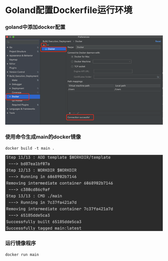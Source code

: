 # Goland配置Dockerfile运行环境

### goland中添加docker配置

![](/assets/服务器后端开发-Go后端开发-Goland用docker部署-2.png)

### 使用命令生成main的docker镜像

```
docker build -t main .
```

![](/assets/服务器后端开发-Go后端开发-goland中docker部署-1.png)

### 运行镜像程序

```
docker run main
```



